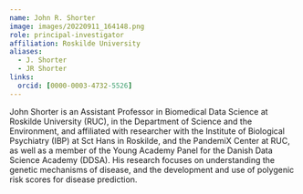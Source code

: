 ```yaml
---
name: John R. Shorter
image: images/20220911_164148.png
role: principal-investigator
affiliation: Roskilde University
aliases:
  - J. Shorter
  - JR Shorter
links:
  orcid: [0000-0003-4732-5526]
---
```


John Shorter is an Assistant Professor in Biomedical Data Science at Roskilde University (RUC), in the Department of Science and the Environment, and affiliated with researcher with the Institute of Biological Psychiatry (IBP) at Sct Hans in Roskilde, and the PandemiX Center at RUC, as well as a member of the Young Academy Panel for the Danish Data Science Academy (DDSA). 
His research focuses on understanding the genetic mechanisms of disease, and the development and use of  polygenic risk scores for disease prediction. 
